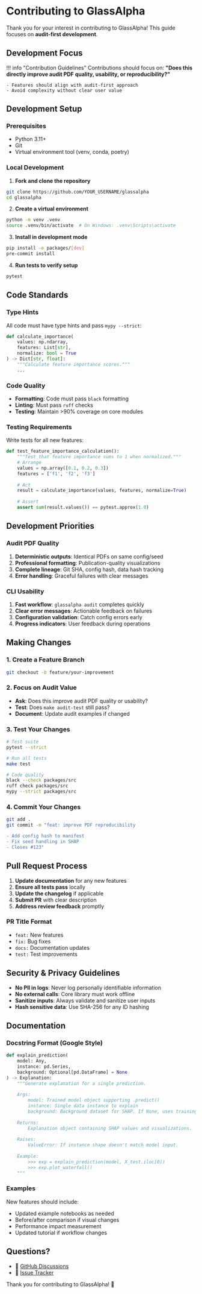 # Contributing to GlassAlpha

Thank you for your interest in contributing to GlassAlpha! This guide focuses on **audit-first development**.

## Development Focus

!!! info "Contribution Guidelines"
    Contributions should focus on: **"Does this directly improve audit PDF quality, usability, or reproducibility?"**
    
    - Features should align with audit-first approach
    - Avoid complexity without clear user value

## Development Setup

### Prerequisites
- Python 3.11+
- Git
- Virtual environment tool (venv, conda, poetry)

### Local Development

1. **Fork and clone the repository**
```bash
git clone https://github.com/YOUR_USERNAME/glassalpha
cd glassalpha
```

2. **Create a virtual environment**
```bash
python -m venv .venv
source .venv/bin/activate  # On Windows: .venv\Scripts\activate
```

3. **Install in development mode**
```bash
pip install -e packages/[dev]
pre-commit install
```

4. **Run tests to verify setup**
```bash
pytest
```

## Code Standards

### Type Hints
All code must have type hints and pass `mypy --strict`:
```python
def calculate_importance(
    values: np.ndarray,
    features: List[str],
    normalize: bool = True
) -> Dict[str, float]:
    """Calculate feature importance scores."""
    ...
```

### Code Quality
- **Formatting**: Code must pass `black` formatting
- **Linting**: Must pass `ruff` checks
- **Testing**: Maintain >90% coverage on core modules

### Testing Requirements
Write tests for all new features:
```python
def test_feature_importance_calculation():
    """Test that feature importance sums to 1 when normalized."""
    # Arrange
    values = np.array([0.1, 0.2, 0.3])
    features = ['f1', 'f2', 'f3']
    
    # Act
    result = calculate_importance(values, features, normalize=True)
    
    # Assert
    assert sum(result.values()) == pytest.approx(1.0)
```

## Development Priorities

### Audit PDF Quality
1. **Deterministic outputs**: Identical PDFs on same config/seed
2. **Professional formatting**: Publication-quality visualizations
3. **Complete lineage**: Git SHA, config hash, data hash tracking
4. **Error handling**: Graceful failures with clear messages

### CLI Usability
1. **Fast workflow**: `glassalpha audit` completes quickly
2. **Clear error messages**: Actionable feedback on failures
3. **Configuration validation**: Catch config errors early
4. **Progress indicators**: User feedback during operations

## Making Changes

### 1. Create a Feature Branch
```bash
git checkout -b feature/your-improvement
```

### 2. Focus on Audit Value
- **Ask**: Does this improve audit PDF quality or usability?
- **Test**: Does `make audit-test` still pass?
- **Document**: Update audit examples if changed

### 3. Test Your Changes
```bash
# Test suite
pytest --strict

# Run all tests
make test

# Code quality
black --check packages/src
ruff check packages/src
mypy --strict packages/src
```

### 4. Commit Your Changes
```bash
git add .
git commit -m "feat: improve PDF reproducibility

- Add config hash to manifest
- Fix seed handling in SHAP
- Closes #123"
```

## Pull Request Process

1. **Update documentation** for any new features
2. **Ensure all tests pass** locally
3. **Update the changelog** if applicable
4. **Submit PR** with clear description
5. **Address review feedback** promptly

### PR Title Format
- `feat:` New features
- `fix:` Bug fixes
- `docs:` Documentation updates
- `test:` Test improvements

## Security & Privacy Guidelines

- **No PII in logs**: Never log personally identifiable information
- **No external calls**: Core library must work offline
- **Sanitize inputs**: Always validate and sanitize user inputs
- **Hash sensitive data**: Use SHA-256 for any ID hashing

## Documentation

### Docstring Format (Google Style)
```python
def explain_prediction(
    model: Any,
    instance: pd.Series,
    background: Optional[pd.DataFrame] = None
) -> Explanation:
    """Generate explanation for a single prediction.
    
    Args:
        model: Trained model object supporting .predict()
        instance: Single data instance to explain
        background: Background dataset for SHAP. If None, uses training data.
    
    Returns:
        Explanation object containing SHAP values and visualizations.
    
    Raises:
        ValueError: If instance shape doesn't match model input.
    
    Example:
        >>> exp = explain_prediction(model, X_test.iloc[0])
        >>> exp.plot_waterfall()
    """
```

### Examples
New features should include:
- Updated example notebooks as needed
- Before/after comparison if visual changes
- Performance impact measurement
- Updated tutorial if workflow changes

## Questions?

- 💬 [GitHub Discussions](https://github.com/GlassAlpha/glassalpha/discussions)
- 🐛 [Issue Tracker](https://github.com/GlassAlpha/glassalpha/issues)

Thank you for contributing to GlassAlpha! 🎉
